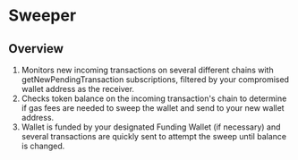 # Sweeper

## Overview

1. Monitors new incoming transactions on several different chains with getNewPendingTransaction subscriptions, filtered by your compromised wallet address as the receiver.
2. Checks token balance on the incoming transaction's chain to determine if gas fees are needed to sweep the wallet and send to your new wallet address.
3. Wallet is funded by your designated Funding Wallet (if necessary) and several transactions are quickly sent to attempt the sweep until balance is changed.
